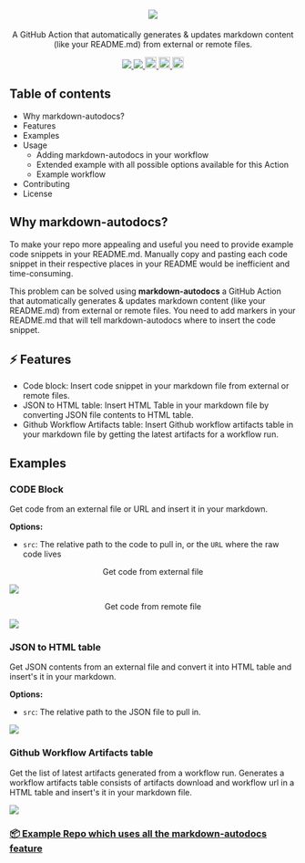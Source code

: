 <h1 align="center">
  <a href="https://github.com/marketplace/actions/markdown-autodocs">
    <img src="https://i.imgur.com/ZAC4qPa.png"/>
  </a>
</h1>
<p align="center">A GitHub Action that automatically generates & updates markdown content (like your README.md) from external or remote files.</p>
<p align="center">
    <a href="https://github.com/dineshsonachalam/markdown-autodocs/actions/workflows/npm-publish.yml">
        <img src="https://github.com/dineshsonachalam/markdown-autodocs/actions/workflows/npm-publish.yml/badge.svg"/>
    </a>
    <a href="https://github.com/dineshsonachalam/markdown-autodocs/actions/workflows/markdown-autodocs.yml">
        <img src="https://github.com/dineshsonachalam/markdown-autodocs/actions/workflows/markdown-autodocs.yml/badge.svg"/>
    </a>
    <a href="https://www.npmjs.com/package/markdown-autodocs">
      <img src="https://img.shields.io/npm/v/markdown-autodocs?color=dark%20green&label=npm%20package" alt="npm version" height="20">     
    </a>
    <a href="https://github.com/dineshsonachalam/markdown-autodocs/releases">
      <img src="https://badgen.net/github/release/dineshsonachalam/markdown-autodocs" alt="latest release" height="20">     
    </a>
    <a href="https://github.com/dineshsonachalam/markdown-autodocs/blob/master/LICENSE" target="_blank">
        <img src="https://badgen.net/github/license/dineshsonachalam/markdown-autodocs" alt="MIT License" height="20">
    </a>
</p>

## Table of contents
* Why markdown-autodocs?
* Features
* Examples
* Usage
  * Adding markdown-autodocs in your workflow
  * Extended example with all possible options available for this Action
  * Example workflow
* Contributing
* License

## Why markdown-autodocs?
To make your repo more appealing and useful you need to provide example code snippets in your README.md. Manually copy and pasting each code snippet in their respective places in your README would be inefficient and time-consuming.

This problem can be solved using <b>markdown-autodocs</b> a GitHub Action that automatically generates & updates markdown content (like your README.md) from external or remote files. You need to add markers in your README.md that will tell markdown-autodocs where to insert the code snippet.

## ⚡️ Features
* Code block: Insert code snippet in your markdown file from external or remote files.
* JSON to HTML table: Insert HTML Table in your markdown file by converting JSON file contents to HTML table.
* Github Workflow Artifacts table: Insert Github workflow artifacts table in your markdown file by getting the latest artifacts for a workflow run.

## Examples

### CODE Block

Get code from an external file or URL and insert it in your markdown.

**Options:**
- `src`: The relative path to the code to pull in, or the `URL` where the raw code lives

<p align="center">Get code from external file</p>
<a href="https://gist.github.com/dineshsonachalam/f8eb73a29a379b3944fbfb0213c558bb#get-code-from-external-file">
    <img src="https://i.imgur.com/c8FskHr.png"/>
</a>


<p align="center">Get code from remote file</p>
<a href="https://gist.github.com/dineshsonachalam/f8eb73a29a379b3944fbfb0213c558bb#get-code-from-remote-file">
  <img src="https://i.imgur.com/kQ6qhlI.png"/>
</a>

### JSON to HTML table
Get JSON contents from an external file and convert it into HTML table and insert's it in your markdown.

**Options:**
- `src`: The relative path to the JSON file to pull in.

<a href="https://gist.github.com/dineshsonachalam/f8eb73a29a379b3944fbfb0213c558bb#json-to-html-table">
  <img src="https://i.imgur.com/t0pwMk2.png"/>
</a>

### Github Workflow Artifacts table

Get the list of latest artifacts generated from a workflow run. Generates a workflow artifacts table consists of artifacts download and workflow url in a HTML table and insert's it in your markdown file.

<a href="https://gist.github.com/dineshsonachalam/f8eb73a29a379b3944fbfb0213c558bb#github-workflow-artifacts-table">
  <img src="https://i.imgur.com/Gr6P0bM.png"/>
</a>

### [📦 Example Repo which uses all the markdown-autodocs feature](https://github.com/dineshsonachalam/repo-using-markdown-autodocs)

